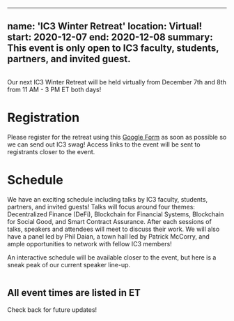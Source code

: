 
---
name: 'IC3 Winter Retreat'
location: Virtual!
start: 2020-12-07
end: 2020-12-08
summary: This event is only open to IC3 faculty, students, partners, and invited guest.
---

<div class="ui piled segment">
  <img class="ui centered image" src="../images/events/blockchain-camp-2020/ic3 logo new.png" alt="" />
</div>

Our next IC3 Winter Retreat will be held virtually from December 7th and 8th from 11 AM - 3 PM ET both days!

# Registration

Please register for the retreat using this <a href="https://forms.gle/kSNpd99FUHt9DRNs5">Google Form</a> as soon as possible so we can send out IC3 swag! Access links to the event will be sent to registrants closer to the event.


# Schedule

We have an exciting schedule including talks by IC3 faculty, students, partners, and invited guests! Talks will focus around four themes: Decentralized Finance (DeFi), Blockchain for Financial Systems, Blockchain for Social Good, and Smart Contract Assurance. After each sessions of talks, speakers and attendees will meet to discuss their work. We will also have a panel led by Phil Daian, a town hall led by Patrick McCorry, and ample opportunities to network with fellow IC3 members!

An interactive schedule will be available closer to the event, but here is a sneak peak of our current speaker line-up.

<div class="ui piled segment">
  <img class="ui centered image" src="../images/events/winter-retreat-2020/IC3 Retreat Schedule 2.png" alt="" />
</div>

## All event times are listed in ET

Check back for future updates!
